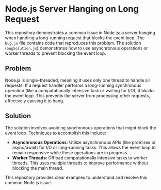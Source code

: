 # Node.js Server Hanging on Long Request

This repository demonstrates a common issue in Node.js: a server hanging when handling a long-running request that blocks the event loop. The `bug.js` file contains code that reproduces this problem. The solution (`bugSolution.js`) demonstrates how to use asynchronous operations or worker threads to prevent blocking the event loop.

## Problem

Node.js is single-threaded, meaning it uses only one thread to handle all requests. If a request handler performs a long-running synchronous operation (like a computationally intensive task or waiting for I/O), it blocks the event loop. This prevents the server from processing other requests, effectively causing it to hang.

## Solution

The solution involves avoiding synchronous operations that might block the event loop. Techniques to accomplish this include:

* **Asynchronous Operations:** Utilize asynchronous APIs (like promises or async/await) for I/O or long-running tasks. This allows the event loop to remain responsive while these operations are in progress.
* **Worker Threads:** Offload computationally intensive tasks to worker threads. This uses multiple threads to improve performance without blocking the main thread.

This repository provides clear examples to understand and resolve this common Node.js issue.